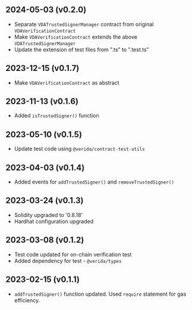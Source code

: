2024-05-03 (v0.2.0)
-------------------
- Separate `VDATrustedSignerManager` contract from original `VDAVerificationContract`
- Make `VDAVerificationContract` extends the above `VDATrustedSignerManager`
- Update the extension of test files from ".ts" to ".test.ts"

2023-12-15 (v0.1.7)
-------------------
- Make `VDAVerificationContract` as abstract

2023-11-13 (v0.1.6)
-------------------
- Added `isTrustedSigner()` function

2023-05-10 (v0.1.5)
-------------------
- Update test code using `@verida/contract-test-utils`

2023-04-03 (v0.1.4)
-------------------
- Added events for `addTrustedSigner()` and `removeTrustedSigner()`

2023-03-24 (v0.1.3)
-------------------
- Solidity upgraded to '0.8.18'
- Hardhat configuration upgraded

2023-03-08 (v0.1.2)
-------------------
- Test code updated for on-chain verification test
- Added dependency for test - `@verida/types`


2023-02-15 (v0.1.1)
-------------------
- `addTrustedSigner()` function updated. Used `require` statement for gas efficiency.